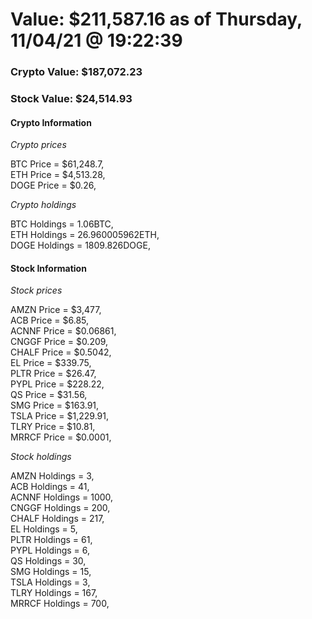 # Value: $211,587.16 as of Thursday, 11/04/21 @ 19:22:39 

### Crypto Value: $187,072.23

### Stock Value: $24,514.93

#### Crypto Information 
*Crypto prices* 

BTC Price = $61,248.7,  
ETH Price = $4,513.28,  
DOGE Price = $0.26,  


*Crypto holdings* 

BTC Holdings = 1.06BTC,  
ETH Holdings = 26.960005962ETH,  
DOGE Holdings = 1809.826DOGE,  


#### Stock Information 

*Stock prices* 

AMZN Price = $3,477,  
ACB Price = $6.85,  
ACNNF Price = $0.06861,  
CNGGF Price = $0.209,  
CHALF Price = $0.5042,  
EL Price = $339.75,  
PLTR Price = $26.47,  
PYPL Price = $228.22,  
QS Price = $31.56,  
SMG Price = $163.91,  
TSLA Price = $1,229.91,  
TLRY Price = $10.81,  
MRRCF Price = $0.0001,  


*Stock holdings* 

AMZN Holdings = 3,  
ACB Holdings = 41,  
ACNNF Holdings = 1000,  
CNGGF Holdings = 200,  
CHALF Holdings = 217,  
EL Holdings = 5,  
PLTR Holdings = 61,  
PYPL Holdings = 6,  
QS Holdings = 30,  
SMG Holdings = 15,  
TSLA Holdings = 3,  
TLRY Holdings = 167,  
MRRCF Holdings = 700,  


